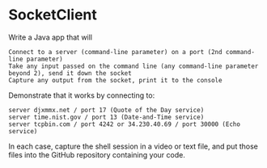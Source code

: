 # SocketClient
Write a Java app that will

    Connect to a server (command-line parameter) on a port (2nd command-line parameter)
    Take any input passed on the command line (any command-line parameter beyond 2), send it down the socket
    Capture any output from the socket, print it to the console

Demonstrate that it works by connecting to:

    server djxmmx.net / port 17 (Quote of the Day service)
    server time.nist.gov / port 13 (Date-and-Time service)
    server tcpbin.com / port 4242 or 34.230.40.69 / port 30000 (Echo service)

In each case, capture the shell session in a video or text file, and put those files into the GitHub repository containing your code.